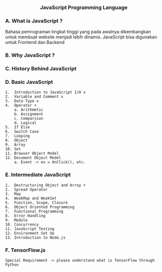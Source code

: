 <h3 align="center">JavaScript Programming Language</h3>

### A. What is JavaScript ?
Bahasa pemrograman tingkat tinggi yang pada awalnya dikembangkan untuk membuat website menjadi lebih dinamis. JavaScript bisa digunakan untuk Frontend dan Backend
### B. Why JavaScript ?
### C. History Behind JavaScript
### D. Basic JavaScript
    1.  Introduction to JavaScript I/O x
    2.  Variable and Comment x
    3.  Data Type x
    4.  Operator +
        a. Arithmetic
        b. Assignment
        c. Comparison
        d. Logical
    5.  If Else
    6.  Switch Case
    7.  Looping
    8.  Object
    9.  Array
    10. Set
    11. Browser Object Model
    12. Document Object Model
        a. Event -> ex = OnClick(), etc.
    
### E. Intermediate JavaScript
    1.  Destructuring Object and Array +
    2.  Spread Operator
    3.  Map
    4.  WeakMap and WeakSet
    5.  Function, Scope, Closure
    6.  Object Oriented Programming
    7.  Functional Programming
    8.  Error Handling
    9.  Module
    10. Concurrency
    11. JavaScript Testing
    12. Environment Set Up
    13. Introduction to Node.js
    
### F. TensorFlow.js
    Special Requirement -> please understand what is TensorFlow through Python
